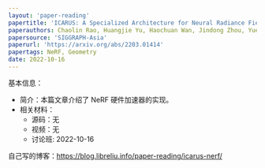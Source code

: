 ```yaml
---
layout: 'paper-reading'
papertitle: 'ICARUS: A Specialized Architecture for Neural Radiance Fields Rendering'
paperauthors: Chaolin Rao, Huangjie Yu, Haochuan Wan, Jindong Zhou, Yueyang Zheng, Yu Ma, Anpei Chen, Minye Wu, Binzhe Yuan, Pingqiang Zhou, Xin Lou, Jingyi Yu
papersource: 'SIGGRAPH-Asia'
paperurl: 'https://arxiv.org/abs/2203.01414'
papertags: NeRF, Geometry
date: 2022-10-16
---
```


基本信息：
- 简介：本篇文章介绍了 NeRF 硬件加速器的实现。
- 相关材料：
  - 源码：无
  - 视频：无
  - 讨论班: 2022-10-16

自己写的博客：https://blog.libreliu.info/paper-reading/icarus-nerf/